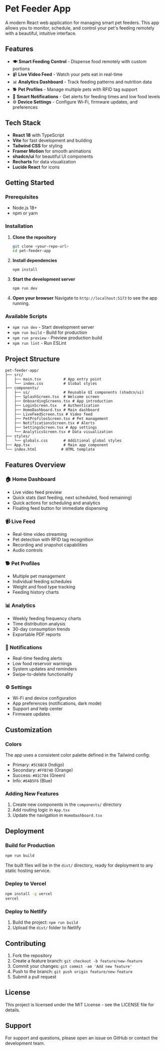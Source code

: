 # Pet Feeder App

A modern React web application for managing smart pet feeders. This app allows you to monitor, schedule, and control your pet's feeding remotely with a beautiful, intuitive interface.

## Features

- 🍽️ **Smart Feeding Control** - Dispense food remotely with custom portions
- 📹 **Live Video Feed** - Watch your pets eat in real-time
- 📊 **Analytics Dashboard** - Track feeding patterns and nutrition data
- 🐕 **Pet Profiles** - Manage multiple pets with RFID tag support
- 🔔 **Smart Notifications** - Get alerts for feeding times and low food levels
- ⚙️ **Device Settings** - Configure Wi-Fi, firmware updates, and preferences

## Tech Stack

- **React 18** with TypeScript
- **Vite** for fast development and building
- **Tailwind CSS** for styling
- **Framer Motion** for smooth animations
- **shadcn/ui** for beautiful UI components
- **Recharts** for data visualization
- **Lucide React** for icons

## Getting Started

### Prerequisites

- Node.js 18+ 
- npm or yarn

### Installation

1. **Clone the repository**
   ```bash
   git clone <your-repo-url>
   cd pet-feeder-app
   ```

2. **Install dependencies**
   ```bash
   npm install
   ```

3. **Start the development server**
   ```bash
   npm run dev
   ```

4. **Open your browser**
   Navigate to `http://localhost:5173` to see the app running.

### Available Scripts

- `npm run dev` - Start development server
- `npm run build` - Build for production
- `npm run preview` - Preview production build
- `npm run lint` - Run ESLint

## Project Structure

```
pet-feeder-app/
├── src/
│   ├── main.tsx          # App entry point
│   └── index.css         # Global styles
├── components/
│   ├── ui/               # Reusable UI components (shadcn/ui)
│   ├── SplashScreen.tsx  # Welcome screen
│   ├── OnboardingScreens.tsx # App introduction
│   ├── LoginScreen.tsx   # Authentication
│   ├── HomeDashboard.tsx # Main dashboard
│   ├── LiveFeedScreen.tsx # Video feed
│   ├── PetProfilesScreen.tsx # Pet management
│   ├── NotificationsScreen.tsx # Alerts
│   ├── SettingsScreen.tsx # App settings
│   └── AnalyticsScreen.tsx # Data visualization
├── styles/
│   └── globals.css       # Additional global styles
├── App.tsx               # Main app component
└── index.html           # HTML template
```

## Features Overview

### 🏠 Home Dashboard
- Live video feed preview
- Quick stats (last feeding, next scheduled, food remaining)
- Quick actions for scheduling and analytics
- Floating feed button for immediate dispensing

### 📹 Live Feed
- Real-time video streaming
- Pet detection with RFID tag recognition
- Recording and snapshot capabilities
- Audio controls

### 🐕 Pet Profiles
- Multiple pet management
- Individual feeding schedules
- Weight and food type tracking
- Feeding history charts

### 📊 Analytics
- Weekly feeding frequency charts
- Time distribution analysis
- 30-day consumption trends
- Exportable PDF reports

### 🔔 Notifications
- Real-time feeding alerts
- Low food reservoir warnings
- System updates and reminders
- Swipe-to-delete functionality

### ⚙️ Settings
- Wi-Fi and device configuration
- App preferences (notifications, dark mode)
- Support and help center
- Firmware updates

## Customization

### Colors
The app uses a consistent color palette defined in the Tailwind config:
- Primary: `#5C6BC0` (Indigo)
- Secondary: `#FFB74D` (Orange)
- Success: `#81C784` (Green)
- Info: `#64B5F6` (Blue)

### Adding New Features
1. Create new components in the `components/` directory
2. Add routing logic in `App.tsx`
3. Update the navigation in `HomeDashboard.tsx`

## Deployment

### Build for Production
```bash
npm run build
```

The built files will be in the `dist/` directory, ready for deployment to any static hosting service.

### Deploy to Vercel
```bash
npm install -g vercel
vercel
```

### Deploy to Netlify
1. Build the project: `npm run build`
2. Upload the `dist/` folder to Netlify

## Contributing

1. Fork the repository
2. Create a feature branch: `git checkout -b feature/new-feature`
3. Commit your changes: `git commit -am 'Add new feature'`
4. Push to the branch: `git push origin feature/new-feature`
5. Submit a pull request

## License

This project is licensed under the MIT License - see the LICENSE file for details.

## Support

For support and questions, please open an issue on GitHub or contact the development team.